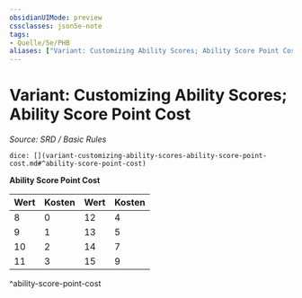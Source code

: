```yaml
---
obsidianUIMode: preview
cssclasses: json5e-note
tags:
- Quelle/5e/PHB
aliases: ["Variant: Customizing Ability Scores; Ability Score Point Cost"]
---
```

# Variant: Customizing Ability Scores; Ability Score Point Cost
*Source: SRD / Basic Rules* 

`dice: [](variant-customizing-ability-scores-ability-score-point-cost.md#^ability-score-point-cost)`

**Ability Score Point Cost**

| Wert | Kosten | Wert | Kosten |
| ---- | ------ | ---- | ------ |
| 8    | 0      | 12   | 4      |
| 9    | 1      | 13   | 5      |
| 10   | 2      | 14   | 7      |
| 11   | 3      | 15   | 9      |
^ability-score-point-cost